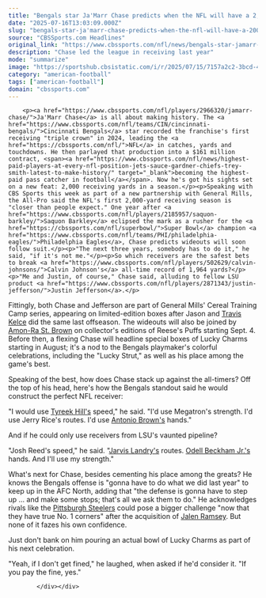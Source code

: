 ```yaml
---
title: "Bengals star Ja'Marr Chase predicts when the NFL will have a 2,000-yard receiver, plus which player will do it"
date: "2025-07-16T13:03:09.000Z"
slug: "bengals-star-ja'marr-chase-predicts-when-the-nfl-will-have-a-2000-yard-receiver-plus-which-player-will-do-it"
source: "CBSSports.com Headlines"
original_link: "https://www.cbssports.com/nfl/news/bengals-star-jamarr-chase-predicts-when-the-nfl-will-have-a-2000-yard-receiver-plus-which-player-will-do-it/"
description: "Chase led the league in receiving last year"
mode: "summarize"
image: "https://sportshub.cbsistatic.com/i/r/2025/07/15/7157a2c2-3bcd-4e1f-9484-b2a05914f3b3/thumbnail/1200x675/07b34141e17b93d2a7a04dac943061f9/jamarr-chase.jpg"
category: "american-football"
tags: ["american-football"]
domain: "cbssports.com"
---
```

<div id="readability-page-1" class="page"><div>
        
        
                            
                
        <p><a href="https://www.cbssports.com/nfl/players/2966320/jamarr-chase/">Ja'Marr Chase</a> is all about making history. The <a href="https://www.cbssports.com/nfl/teams/CIN/cincinnati-bengals/">Cincinnati Bengals</a> star recorded the franchise's first receiving "triple crown" in 2024, leading the <a href="https://cbssports.com/nfl/">NFL</a> in catches, yards and touchdowns. He then parlayed that production into a $161 million contract, <span><a href="https://www.cbssports.com/nfl/news/highest-paid-players-at-every-nfl-position-jets-sauce-gardner-chiefs-trey-smith-latest-to-make-history/" target="_blank">becoming the highest-paid pass catcher in football</a></span>. Now he's got his sights set on a new feat: 2,000 receiving yards in a season.</p><p>Speaking with CBS Sports this week as part of a new partnership with General Mills, the All-Pro said the NFL's first 2,000-yard receiving season is "closer than people expect." One year after <a href="https://www.cbssports.com/nfl/players/2185957/saquon-barkley/">Saquon Barkley</a> eclipsed the mark as a rusher for the <a href="https://cbssports.com/nfl/superbowl/">Super Bowl</a> champion <a href="https://www.cbssports.com/nfl/teams/PHI/philadelphia-eagles/">Philadelphia Eagles</a>, Chase predicts wideouts will soon follow suit.</p><p>"The next three years, somebody has to do it," he said, "if it's not me."</p><p>So which receivers are the safest bets to break <a href="https://www.cbssports.com/nfl/players/502629/calvin-johnsons/">Calvin Johnson's</a> all-time record of 1,964 yards?</p><p>"Me and Justin, of course," Chase said, alluding to fellow LSU product <a href="https://www.cbssports.com/nfl/players/2871343/justin-jefferson/">Justin Jefferson</a>.</p>
        

<p>Fittingly, both Chase and Jefferson are part of General Mills' Cereal Training Camp series, appearing on limited-edition boxes after Jason and <a href="https://www.cbssports.com/nfl/players/1725130/travis-kelce/">Travis Kelce</a> did the same last offseason. The wideouts will also be joined by <a href="https://www.cbssports.com/nfl/players/2967690/amon-ra-st-brown/">Amon-Ra St. Brown</a> on collector's editions of Reese's Puffs starting Sept. 4. Before then, a flexing Chase will headline special boxes of Lucky Charms starting in August; it's a nod to the Bengals playmaker's colorful celebrations, including the "Lucky Strut," as well as his place among the game's best.</p><p>Speaking of the best, how does Chase stack up against the all-timers? Off the top of his head, here's how the Bengals standout said he would construct the perfect NFL receiver:</p><p>"I would use <a href="https://www.cbssports.com/nfl/players/2131163/tyreek-hills/">Tyreek Hill's</a> speed," he said. "I'd use Megatron's strength. I'd use Jerry Rice's routes. I'd use <a href="https://www.cbssports.com/nfl/players/1272852/antonio-browns/">Antonio Brown's</a> hands."</p>
        

<p>And if he could only use receivers from LSU's vaunted pipeline?</p><p>"Josh Reed's speed," he said. "<a href="https://www.cbssports.com/nfl/players/1824833/jarvis-landrys/">Jarvis Landry's</a> routes. <a href="https://www.cbssports.com/nfl/players/1824823/odell-beckham-jr-s/">Odell Beckham Jr.'s</a> hands. And I'll use my strength."</p><p>What's next for Chase, besides cementing his place among the greats? He knows the Bengals offense is "gonna have to do what we did last year" to keep up in the AFC North, adding that "the defense is gonna have to step up ... and make some stops; that's all we ask them to do." He acknowledges rivals like the <a href="https://www.cbssports.com/nfl/teams/PIT/pittsburgh-steelers/">Pittsburgh Steelers</a> could pose a bigger challenge "now that they have true No. 1 corners" after the acquisition of <a href="https://www.cbssports.com/nfl/players/2071515/jalen-ramsey/">Jalen Ramsey</a>. But none of it fazes his own confidence.</p><p>Just don't bank on him pouring an actual bowl of Lucky Charms as part of his next celebration.</p>
        

<p>"Yeah, if I don't get fined," he laughed, when asked if he'd consider it. "If you pay the fine, yes."</p>


        
            </div></div>